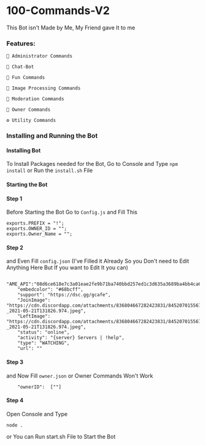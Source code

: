 # 100-Commands-V2
This Bot isn't Made by Me, My Friend gave It to me

### Features: 
```
🔮 Administrator Commands
```
```
🤖 Chat-Bot
```
```
🤣 Fun Commands
```
```
🌟 Image Processing Commands
```
```
📜 Moderation Commands
```
```
🎉 Owner Commands
```
```
⚙️ Utility Commands
```

### Installing and Running the Bot
#### Installing Bot
To Install Packages needed for the Bot, Go to Console and Type 
```npm install```
or Run the `install.sh` File

#### Starting the Bot
#### Step 1
Before Starting the Bot Go to `Config.js` and Fill This
```
exports.PREFIX = "!";
exports.OWNER_ID = "";
exports.Owner_Name = "";
```

#### Step 2
and Even Fill `config.json` (I've Filled it Already So you Don't need to Edit Anything Here But If you want to Edit It you can)
```
    "AME_API":"08d6ce618e7c3a01eae2fe9b71ba740bbd257ed1c3d635a3689ba4bb4ca64f44fa8e16b88367a8efddf86866feaded0e32710e9f7acd8461c79710c4d9e32f71",
    "embedcolor": "#68bcff",
    "support": "https://dsc.gg/gcafe",
    "JoinImage": "https://cdn.discordapp.com/attachments/836804667282423831/845207015567392778/images_-_2021-05-21T131826.974.jpeg",
    "LeftImage": "https://cdn.discordapp.com/attachments/836804667282423831/845207015567392778/images_-_2021-05-21T131826.974.jpeg",
    "status": "online",
    "activity": "{server} Servers | !help",
    "type": "WATCHING",
    "url": ""
```

#### Step 3
and Now Fill `owner.json` or Owner Commands Won't Work
```
    "ownerID":  [""]
```

#### Step 4
Open Console and Type
```
node .
```
or You can Run start.sh File to Start the Bot
